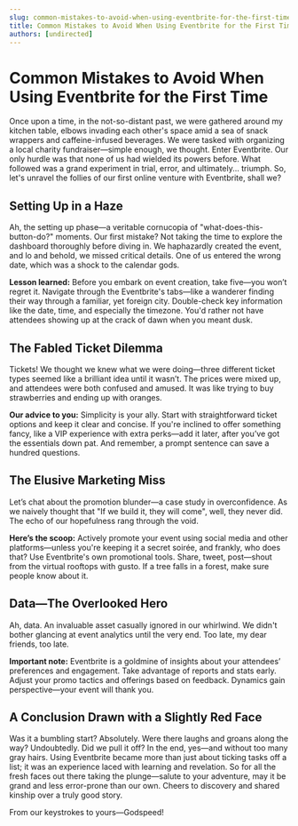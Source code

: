 ```yaml
---
slug: common-mistakes-to-avoid-when-using-eventbrite-for-the-first-time
title: Common Mistakes to Avoid When Using Eventbrite for the First Time
authors: [undirected]
---
```


# Common Mistakes to Avoid When Using Eventbrite for the First Time

Once upon a time, in the not-so-distant past, we were gathered around my kitchen table, elbows invading each other's space amid a sea of snack wrappers and caffeine-infused beverages. We were tasked with organizing a local charity fundraiser—simple enough, we thought. Enter Eventbrite. Our only hurdle was that none of us had wielded its powers before. What followed was a grand experiment in trial, error, and ultimately... triumph. So, let's unravel the follies of our first online venture with Eventbrite, shall we?

## Setting Up in a Haze

Ah, the setting up phase—a veritable cornucopia of "what-does-this-button-do?" moments. Our first mistake? Not taking the time to explore the dashboard thoroughly before diving in. We haphazardly created the event, and lo and behold, we missed critical details. One of us entered the wrong date, which was a shock to the calendar gods.

**Lesson learned:** Before you embark on event creation, take five—you won’t regret it. Navigate through the Eventbrite's tabs—like a wanderer finding their way through a familiar, yet foreign city. Double-check key information like the date, time, and especially the timezone. You'd rather not have attendees showing up at the crack of dawn when you meant dusk.

## The Fabled Ticket Dilemma

Tickets! We thought we knew what we were doing—three different ticket types seemed like a brilliant idea until it wasn’t. The prices were mixed up, and attendees were both confused and amused. It was like trying to buy strawberries and ending up with oranges.

**Our advice to you:** Simplicity is your ally. Start with straightforward ticket options and keep it clear and concise. If you're inclined to offer something fancy, like a VIP experience with extra perks—add it later, after you’ve got the essentials down pat. And remember, a prompt sentence can save a hundred questions.

## The Elusive Marketing Miss

Let’s chat about the promotion blunder—a case study in overconfidence. As we naively thought that "If we build it, they will come", well, they never did. The echo of our hopefulness rang through the void. 

**Here’s the scoop:** Actively promote your event using social media and other platforms—unless you're keeping it a secret soirée, and frankly, who does that? Use Eventbrite's own promotional tools. Share, tweet, post—shout from the virtual rooftops with gusto. If a tree falls in a forest, make sure people know about it.

## Data—The Overlooked Hero

Ah, data. An invaluable asset casually ignored in our whirlwind. We didn't bother glancing at event analytics until the very end. Too late, my dear friends, too late. 

**Important note:** Eventbrite is a goldmine of insights about your attendees’ preferences and engagement. Take advantage of reports and stats early. Adjust your promo tactics and offerings based on feedback. Dynamics gain perspective—your event will thank you.

## A Conclusion Drawn with a Slightly Red Face

Was it a bumbling start? Absolutely. Were there laughs and groans along the way? Undoubtedly. Did we pull it off? In the end, yes—and without too many gray hairs. Using Eventbrite became more than just about ticking tasks off a list; it was an experience laced with learning and revelation. So for all the fresh faces out there taking the plunge—salute to your adventure, may it be grand and less error-prone than our own. Cheers to discovery and shared kinship over a truly good story.

From our keystrokes to yours—Godspeed!
